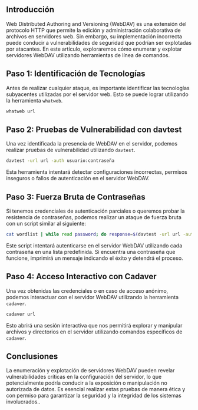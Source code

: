 

## Introducción
Web Distributed Authoring and Versioning (WebDAV) es una extensión del protocolo HTTP que permite la edición y administración colaborativa de archivos en servidores web. Sin embargo, su implementación incorrecta puede conducir a vulnerabilidades de seguridad que podrían ser explotadas por atacantes. En este artículo, exploraremos cómo enumerar y explotar servidores WebDAV utilizando herramientas de línea de comandos.

## Paso 1: Identificación de Tecnologías

Antes de realizar cualquier ataque, es importante identificar las tecnologías subyacentes utilizadas por el servidor web. Esto se puede lograr utilizando la herramienta `whatweb`.

```bash
whatweb url
```

## Paso 2: Pruebas de Vulnerabilidad con davtest

Una vez identificada la presencia de WebDAV en el servidor, podemos realizar pruebas de vulnerabilidad utilizando `davtest`.

```bash
davtest -url url -auth usuario:contraseña
```

Esta herramienta intentará detectar configuraciones incorrectas, permisos inseguros o fallos de autenticación en el servidor WebDAV.

## Paso 3: Fuerza Bruta de Contraseñas

Si tenemos credenciales de autenticación parciales o queremos probar la resistencia de contraseñas, podemos realizar un ataque de fuerza bruta con un script similar al siguiente:

```bash
cat wordlist | while read password; do response=$(davtest -url url -auth admin:$password 2>&1 | grep -i succeed); if [ $response ]; then echo "[+] La contraseña correcta es $password"; break; fi; done
```

Este script intentará autenticarse en el servidor WebDAV utilizando cada contraseña en una lista predefinida. Si encuentra una contraseña que funcione, imprimirá un mensaje indicando el éxito y detendrá el proceso.

## Paso 4: Acceso Interactivo con Cadaver

Una vez obtenidas las credenciales o en caso de acceso anónimo, podemos interactuar con el servidor WebDAV utilizando la herramienta `cadaver`.

```bash
cadaver url
```

Esto abrirá una sesión interactiva que nos permitirá explorar y manipular archivos y directorios en el servidor utilizando comandos específicos de `cadaver`.

## Conclusiones

La enumeración y explotación de servidores WebDAV pueden revelar vulnerabilidades críticas en la configuración del servidor, lo que potencialmente podría conducir a la exposición o manipulación no autorizada de datos. Es esencial realizar estas pruebas de manera ética y con permiso para garantizar la seguridad y la integridad de los sistemas involucrados..
